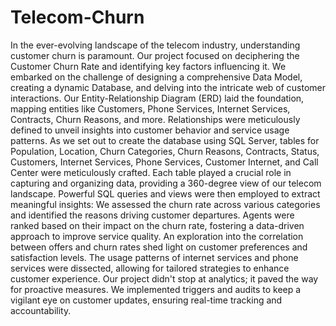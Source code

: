 # Telecom-Churn
In the ever-evolving landscape of the telecom industry, understanding customer churn is paramount. Our project focused on deciphering the Customer Churn Rate and identifying key factors influencing it. We embarked on the challenge of designing a comprehensive Data Model, creating a dynamic Database, and delving into the intricate web of customer interactions.
Our Entity-Relationship Diagram (ERD) laid the foundation, mapping entities like Customers, Phone Services, Internet Services, Contracts, Churn Reasons, and more. Relationships were meticulously defined to unveil insights into customer behavior and service usage patterns.
As we set out to create the database using SQL Server, tables for Population, Location, Churn Categories, Churn Reasons, Contracts, Status, Customers, Internet Services, Phone Services, Customer Internet, and Call Center were meticulously crafted. Each table played a crucial role in capturing and organizing data, providing a 360-degree view of our telecom landscape.
Powerful SQL queries and views were then employed to extract meaningful insights:
We assessed the churn rate across various categories and identified the reasons driving customer departures.
Agents were ranked based on their impact on the churn rate, fostering a data-driven approach to improve service quality.
An exploration into the correlation between offers and churn rates shed light on customer preferences and satisfaction levels.
The usage patterns of internet services and phone services were dissected, allowing for tailored strategies to enhance customer experience.
Our project didn't stop at analytics; it paved the way for proactive measures. We implemented triggers and audits to keep a vigilant eye on customer updates, ensuring real-time tracking and accountability.
